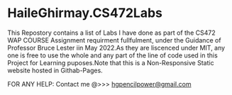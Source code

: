 # HaileGhirmay.CS472Labs
This Repostory contains a list of Labs I have done as part of the CS472 WAP COURSE Assignment requirment fullfulment, under the Guidance of Professor Bruce Lester iin May 2022.As they are liscenced under MIT, any one is free to use the whole and any part of the line of code used in this Project for Learning puposes.Note that this is a Non-Responsive Static website hosted in Githab-Pages.

FOR ANY HELP: Contact me @>>>   hgpencilpower@gmail.com
            
